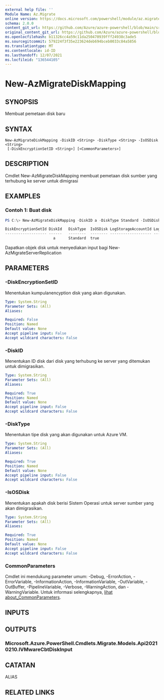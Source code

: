 ```yaml
---
external help file: ''
Module Name: Az.Migrate
online version: https://docs.microsoft.com/powershell/module/az.migrate/new-azmigratediskmapping
schema: 2.0.0
content_git_url: https://github.com/Azure/azure-powershell/blob/main/src/Migrate/help/New-AzMigrateDiskMapping.md
original_content_git_url: https://github.com/Azure/azure-powershell/blob/main/src/Migrate/help/New-AzMigrateDiskMapping.md
ms.openlocfilehash: b11326cc4a59c11da250470939fff24938c3ade5
ms.sourcegitcommit: 579224f3f35e223624deb694bceb0033c84a5856
ms.translationtype: MT
ms.contentlocale: id-ID
ms.lasthandoff: 12/07/2021
ms.locfileid: "136544105"
---
```

# New-AzMigrateDiskMapping

## SYNOPSIS
Membuat pemetaan disk baru

## SYNTAX

```
New-AzMigrateDiskMapping -DiskID <String> -DiskType <String> -IsOSDisk <String>
 [-DiskEncryptionSetID <String>] [<CommonParameters>]
```

## DESCRIPTION
Cmdlet New-AzMigrateDiskMapping membuat pemetaan disk sumber yang terhubung ke server untuk dimigrasi

## EXAMPLES

### Contoh 1: Buat disk
```powershell
PS C:\> New-AzMigrateDiskMapping -DiskID a -DiskType Standard -IsOSDisk 'true'

DiskEncryptionSetId DiskId   DiskType  IsOSDisk LogStorageAccountId LogStorageAccountSasSecretName  
------------------- ------   --------  -------- ------------------- ------------------------------   
                      a      Standard  true  
```

Dapatkan objek disk untuk menyediakan input bagi New-AzMigrateServerReplication

## PARAMETERS

### -DiskEncryptionSetID
Menentukan kumpulanencyption disk yang akan digunakan.

```yaml
Type: System.String
Parameter Sets: (All)
Aliases:

Required: False
Position: Named
Default value: None
Accept pipeline input: False
Accept wildcard characters: False
```

### -DiskID
Menentukan ID disk dari disk yang terhubung ke server yang ditemukan untuk dimigrasikan.

```yaml
Type: System.String
Parameter Sets: (All)
Aliases:

Required: True
Position: Named
Default value: None
Accept pipeline input: False
Accept wildcard characters: False
```

### -DiskType
Menentukan tipe disk yang akan digunakan untuk Azure VM.

```yaml
Type: System.String
Parameter Sets: (All)
Aliases:

Required: True
Position: Named
Default value: None
Accept pipeline input: False
Accept wildcard characters: False
```

### -IsOSDisk
Menentukan apakah disk berisi Sistem Operasi untuk server sumber yang akan dimigrasikan.

```yaml
Type: System.String
Parameter Sets: (All)
Aliases:

Required: True
Position: Named
Default value: None
Accept pipeline input: False
Accept wildcard characters: False
```

### CommonParameters
Cmdlet ini mendukung parameter umum: -Debug, -ErrorAction, -ErrorVariable, -InformationAction, -InformationVariable, -OutVariable, -OutBuffer, -PipelineVariable, -Verbose, -WarningAction, dan -WarningVariable. Untuk informasi selengkapnya, [lihat about_CommonParameters](http://go.microsoft.com/fwlink/?LinkID=113216).

## INPUTS

## OUTPUTS

### Microsoft.Azure.PowerShell.Cmdlets.Migrate.Models.Api20210210.IVMwareCbtDiskInput

## CATATAN

ALIAS

## RELATED LINKS

